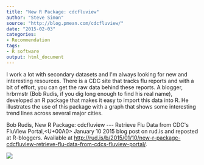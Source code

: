 ```yaml
---
title: "New R Package: cdcfluview"
author: "Steve Simon"
source: "http://blog.pmean.com/cdcfluview/"
date: "2015-02-03"
categories:
- Recommendation
tags:
- R software
output: html_document
---
```


I work a lot with secondary datasets and I'm always looking for new and
interesting resources. There is a CDC site that tracks flu reports and
with a bit of effort, you can get the raw data behind these reports. A
blogger, hrbrmstr (Bob Rudis, if you dig long enough to find his real
name), developed an R package that makes it easy to import this data
into R. He illustrates the use of this package with a graph that shows
some interesting trend lines across several major cities.

<!---More--->

Bob Rudis, New R Package: cdcfluview --- Retrieve Flu Data from CDC's
FluView Portal,<U+00A0> January 10 2015 blog post on rud.is and reposted at
R-bloggers. Available at
<http://rud.is/b/2015/01/10/new-r-package-cdcfluview-retrieve-flu-data-from-cdcs-fluview-portal/>.

![](http://www.pmean.com/new-images/15/cdcfluview01.png)




